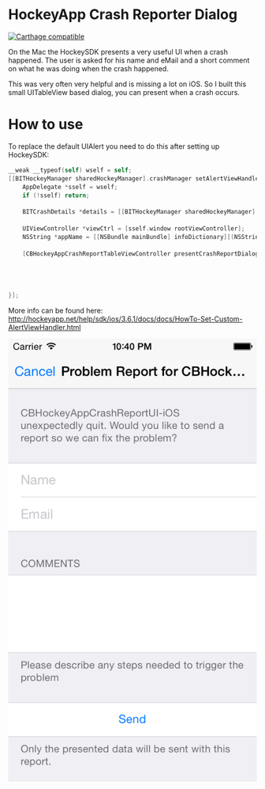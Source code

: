 HockeyApp Crash Reporter Dialog
===============================

[![Carthage compatible](https://img.shields.io/badge/Carthage-compatible-4BC51D.svg?style=flat)](https://github.com/Carthage/Carthage)

On the Mac the HockeySDK presents a very useful UI when a crash happened. The user is asked for his
name and eMail and a short comment on what he was doing when the crash happened.

This was very often very helpful and is missing a lot on iOS. So I built this small UITableView based
dialog, you can present when a crash occurs.

How to use
==========

To replace the default UIAlert you need to do this after setting up HockeySDK:

```objective-c
__weak __typeof(self) wself = self;
[[BITHockeyManager sharedHockeyManager].crashManager setAlertViewHandler:^{
    AppDelegate *sself = wself;
    if (!sself) return;

    BITCrashDetails *details = [[BITHockeyManager sharedHockeyManager].crashManager lastSessionCrashDetails];

    UIViewController *viewCtrl = [sself.window rootViewController];
    NSString *appName = [[NSBundle mainBundle] infoDictionary][(NSString*)kCFBundleNameKey];

    [CBHockeyAppCrashReportTableViewController presentCrashReportDialogWithCrashDetails:details
                                                                                appName:appName
                                                                       onViewController:viewCtrl
                                                                               animated:YES
                                                                             completion:NULL];
}];
```

More info can be found here: http://hockeyapp.net/help/sdk/ios/3.6.1/docs/docs/HowTo-Set-Custom-AlertViewHandler.html

![Screenshot](Documentation/Screenshot.png)